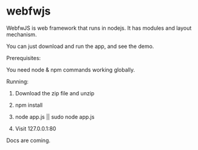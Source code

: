 webfwjs
=======

WebfwJS is web framework that runs in nodejs. It has modules and layout mechanism.

You can just download and run the app, and see the demo.

Prerequisites:

You need node & npm commands working globally.

Running:

1) Download the zip file and unzip

2) npm install

3) node app.js || sudo node app.js

4) Visit 127.0.0.1:80

Docs are coming.
